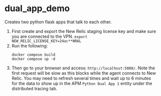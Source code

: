 # dual_app_demo
Creates two python flask apps that talk to each other.

1. First create and export the New Relic staging license key and make sure you are connected to the VPN.
   `export NEW_RELIC_LICENSE_KEY=24ac**NRAL`
1. Run the following:
   ```
   docker compose build
   docker compose up -d
   ```
1. Then go to your browser and access: `http://localhost:5000/`. Note the first request
   will be slow as this blocks while the agent connects to New Relic. You may need to
   refresh several times and wait up to 6 minutes for the data to show up in the APM
   `Python Dual App 1` entity under the distributed tracing tab.

